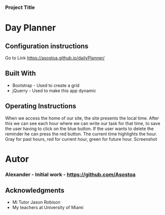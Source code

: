 ### Project Title
# Day Planner
 
## Configuration instructions
Go to Link
https://asostoa.github.io/dailyPlanner/
## Built With
- Bootstrap - Used to create a grid
- jQuerry  - Used to make this app dynamic 
 
## Operating Instructions
 
When we access the home of our site, the site presents the local time. After this we can see each hour where we can write our task for that time, to save the user having to click on the blue button. If the user wants to delete the reminder he can press the red button. The current time highlights the hour. Gray for past hours, red for current hour, green for future hour.
   Screenshot

 
# Autor

### Alexander - Initial work - https://github.com/Asostoa
 
 
## Acknowledgments 

- Mi Tutor Jason Robison 
- My teachers at University of Miami

